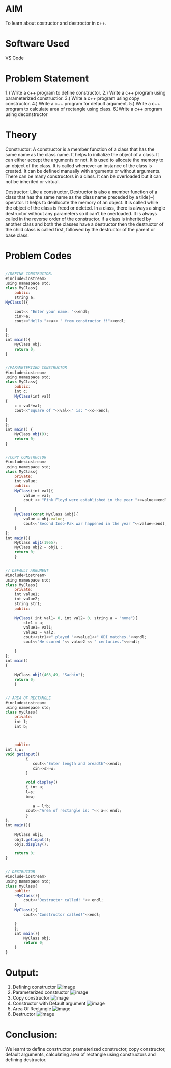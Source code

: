 # AIM

To learn about costructor and destroctor in c++.

# Software Used

VS Code

# Problem Statement

1.) Write a c++ program to define constructor.
2.) Write a c++ program using parameterized constructior.
3.) Write a c++ program using copy constructor.
4.) Write a c++ program for default argument.
5.) Write a c++ program to calculate area of rectangle using class.
6.)Write a c++ program using deconstructor
# Theory

Constructor: 
A constructor is a member function of a class that has the same name as the class name. It helps to initialize the object of a class. It can either accept the arguments or not. It is used to allocate the memory to an object of the class. It is called whenever an instance of the class is created. It can be defined manually with arguments or without arguments. There can be many constructors in a class. It can be overloaded but it can not be inherited or virtual. 

Destructor: 
Like a constructor, Destructor is also a member function of a class that has the same name as the class name preceded by a tilde(~) operator. It helps to deallocate the memory of an object. It is called while the object of the class is freed or deleted. In a class, there is always a single destructor without any parameters so it can’t be overloaded. It is always called in the reverse order of the constructor. if a class is inherited by another class and both the classes have a destructor then the destructor of the child class is called first, followed by the destructor of the parent or base class. 

# Problem Codes

```javascript

//DEFINE CONSTRUCTOR.
#include<iostream>
using namespace std;
class MyClass{
    public:
    string a;
MyClass(){

    cout<< "Enter your name: "<<endl;
    cin>>a;
    cout<<"Hello "<<a<< " from constructor !!"<<endl;

}
};
int main(){
    MyClass obj;
    return 0;
}


//PARAMETERIZED CONSTRUCTOR
#include<iostream>
using namespace std;
class MyClass{
    public:
    int c;
    MyClass(int val)
{
    c = val*val;
    cout<<"Square of "<<val<<" is: "<<c<<endl;
    
}
};
int main() {
    MyClass obj(9);
    return 0;
}


//COPY CONSTRUCTOR
#include<iostream>
using namespace std;
class MyClass{
    private:
    int value;
    public:
    MyClass(int val){
        value = val;
        cout << "Pink Floyd were established in the year "<<value<<endl;

    }
    MyClass(const MyClass &obj){
        value = obj.value;
        cout<<"Second Indo-Pak war happened in the year "<<value<<endl;
    }
};
int main(){
    MyClass obj1(1965);
    MyClass obj2 = obj1 ;
    return 0;
    }


// DEFAULT ARGUMENT
#include<iostream>
using namespace std;
class MyClass{
    private:
    int value1;
    int value2;
    string str1;
    public:
    
    MyClass( int val1= 0, int val2= 0, string a = "none"){
        str1 = a;
        value1= val1;
        value2 = val2;
        cout<<str1<<" played "<<value1<<" ODI matches."<<endl;
        cout<<"He scored "<< value2 << " centuries."<<endl;

    }
};
int main()
{
   
    MyClass obj1(463,49, "Sachin");
    return 0;
    }


// AREA OF RECTANGLE
#include<iostream>
using namespace std;
class MyClass{
    private:
    int l;
    int b;



    public:
int s,w;
void getinput()
         { 
            cout<<"Enter length and breadth"<<endl;
            cin>>s>>w;
         }

         void display()
         { int a;
         l=s;
         b=w;
    
            a = l*b;
         cout<<"Area of rectangle is: "<< a<< endl;
         }
};
int main(){
    
    MyClass obj1;
    obj1.getinput();
    obj1.display();

    return 0;
}


// DESTRUCTOR
#include<iostream>
using namespace std;
class MyClass{
    public:
    ~MyClass(){
        cout<<"Destructor called! "<< endl;
    }
    MyClass(){
        cout<<"Constructor called!"<<endl;

    }
    };
    int main(){
        MyClass obj;
        return 0;
    }
}

```


# Output:

1) Defining constructor
![image](https://github.com/user-attachments/assets/80c70081-c103-456c-92da-c21320810033)
2) Parameterized constructor
![image](https://github.com/user-attachments/assets/bea91abe-44be-4d37-b09d-c8e2adcd1a05)
3) Copy constructor
 ![image](https://github.com/user-attachments/assets/a78024bd-cb36-4339-b365-85fa70369788)
4) Constructor with Default argument
![image](https://github.com/user-attachments/assets/0c954910-178f-4637-b8ed-0fb88ad7bdb2)
5) Area Of Rectangle
![image](https://github.com/user-attachments/assets/65a7b82a-7f29-4ce3-a017-64654de20717)
6) Destructor
![image](https://github.com/user-attachments/assets/9db41312-5abb-469b-b502-cdbcc3deb53c)


# Conclusion:

We learnt to define constructor, prameterized constructor, copy constructor, default arguments, calculating area of rectangle using constructors and defining destructor.
